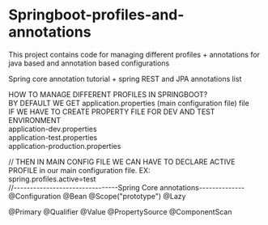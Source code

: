 # Springboot-profiles-and-annotations
This project contains code for managing different profiles + annotations for java based and annotation based configurations

Spring core annotation tutorial + spring REST and JPA annotations list

HOW TO MANAGE DIFFERENT PROFILES IN SPRINGBOOT? <br>
BY DEFAULT WE GET application.properties (main configuration file) file  <br>
IF WE HAVE TO CREATE PROPERTY FILE FOR DEV AND TEST ENVIRONMENT <br>
application-dev.properties <br>
application-test.properties <br>
application-production.properties <br>

// THEN IN MAIN CONFIG FILE WE CAN HAVE TO DECLARE ACTIVE PROFILE in our main configuration file. EX:  <br>
spring.profiles.active=test  <br>
//--------------------------------Spring Core annotations--------------<br>
@Configuration      @Bean      @Scope("prototype")     @Lazy    <br>
 
  @Primary   @Qualifier   @Value     @PropertySource       @ComponentScan    <br>
